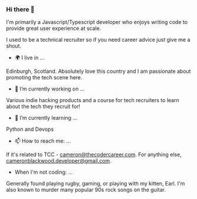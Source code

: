 ### Hi there 👋

I'm primarily a Javascript/Typescript developer who enjoys writing code to provide great user experience at scale. 

I used to be a technical recruiter so if you need career advice just give me a shout.

- 🌍 I live in ...

Edinburgh, Scotland. Absolutely love this country and I am passionate about promoting the tech scene here.

- 🔭 I’m currently working on ...

Various indie hacking products and a course for tech recruiters to learn about the tech they recruit for!

- 🌱 I’m currently learning ...

Python and Devops

- 📫 How to reach me: ...

If it's related to TCC - cameron@thecodercareer.com. For anything else, cameronblackwood.developer@gmail.com.

- When I'm not coding: ...

Generally found playing rugby, gaming, or playing with my kitten, Earl. I'm also known to murder many popular 90s rock songs on the guitar.



